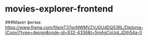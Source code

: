 # movies-explorer-frontend
###Макет фигма: https://www.figma.com/file/eT37gnNWMVZVJGUdDQ53RL/Diploma-(Copy)?type=design&node-id=932-4336&t=5mAgCoUqLJDth54a-0
